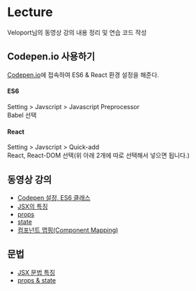 # Lecture
Veloport님의 동영상 강의 내용 정리 및 연습 코드 작성

## Codepen.io 사용하기
[Codepen.io](https://codepen.io/pen/)에 접속하여 ES6 & React 환경 설정을 해준다.  
#### ES6
Setting > Javscript > Javascript Preprocessor  
Babel 선택

#### React
Setting > Javscript > Quick-add  
React, React-DOM 선택(위 아래 2개에 따로 선택해서 넣으면 됩니다.)


## 동영상 강의
- [Codepen 설정, ES6 클래스](https://www.youtube.com/watch?v=LxiXsB9m2co&list=PL9FpF_z-xR_GMujql3S_XGV2SpdfDBkeC&index=4)
- [JSX의 특징](https://www.youtube.com/watch?v=5MF-ThMob-s&index=5&list=PL9FpF_z-xR_GMujql3S_XGV2SpdfDBkeC)
- [props](https://www.youtube.com/watch?v=atSIfMAmSic&list=PL9FpF_z-xR_GMujql3S_XGV2SpdfDBkeC&index=6)
- [state](https://www.youtube.com/watch?v=i_ooWEUtCMc&list=PL9FpF_z-xR_GMujql3S_XGV2SpdfDBkeC&index=7)
- [컴포넌트 맵핑(Component Mapping)](https://www.youtube.com/watch?v=x3rhCJWGFc4&index=8&list=PL9FpF_z-xR_GMujql3S_XGV2SpdfDBkeC)

## 문법
- [JSX 문법 특징](https://velopert.com/867)
- [props & state](https://velopert.com/921)
